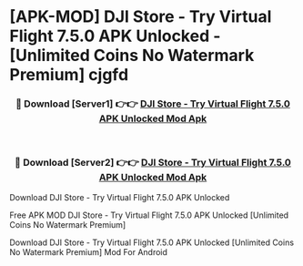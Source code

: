 # [APK-MOD] DJI Store - Try Virtual Flight 7.5.0 APK Unlocked - [Unlimited Coins No Watermark Premium] cjgfd



<div align="center">
<h3>🔴 Download [Server1] 👉👉 <a href="https://momento.my/?title=DJI_Store_-_Try_Virtual_Flight_7.5.0_APK_Unlocked">DJI Store - Try Virtual Flight 7.5.0 APK Unlocked Mod Apk</a></h3><br>

<h3>🔴 Download [Server2] 👉👉 <a href="https://momento.my/?title=DJI_Store_-_Try_Virtual_Flight_7.5.0_APK_Unlocked">DJI Store - Try Virtual Flight 7.5.0 APK Unlocked Mod Apk</a></h3>
</div>



Download DJI Store - Try Virtual Flight 7.5.0 APK Unlocked 

Free APK MOD DJI Store - Try Virtual Flight 7.5.0 APK Unlocked [Unlimited Coins No Watermark Premium]

Download DJI Store - Try Virtual Flight 7.5.0 APK Unlocked [Unlimited Coins No Watermark Premium] Mod For Android
